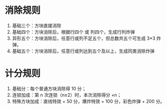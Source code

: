 # 消除规则
1. 基础三个：方块直接消除
2. 基础四个：方块消除后，根据行四个 或 列四个，生成行列炸弹
3. 异形五个：方块消除后，任意行或列不足五个，但总数共五个可生成 3*3 炸弹。
4. 基础五个：方块消除后，任意行或列达到五个及以上，生成同类消除炸弹

# 计分规则
1. 基础分：每个普通方块消除得 10 分；
2. 连锁加成：第 n 次连锁（n≥2）时，本次消除得分 ×n；
3. 特殊方块加成：直线特效 + 50 分，爆炸特效 + 100 分，彩色炸弹 + 200 分。